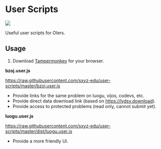 # User Scripts

![](https://travis-ci.com/sxyz-edu/user-scripts.svg?branch=master)

Useful user scripts for OIers.

## Usage

1. Download [Tampermonkey](https://tampermonkey.net/) for your browser.

**bzoj.user.js**

<https://raw.githubusercontent.com/sxyz-edu/user-scripts/master/bzoj.user.js>

- Provide links for the same problem on luogu, vijos, codevs, etc.
- Provide direct data download link (based on <https://lydsy.download>).
- Provide access to protected problems (read only, cannot submit yet).

**luogu.user.js**

<https://raw.githubusercontent.com/sxyz-edu/user-scripts/master/dist/luogu.user.js>

- Provide a more friendly UI.
